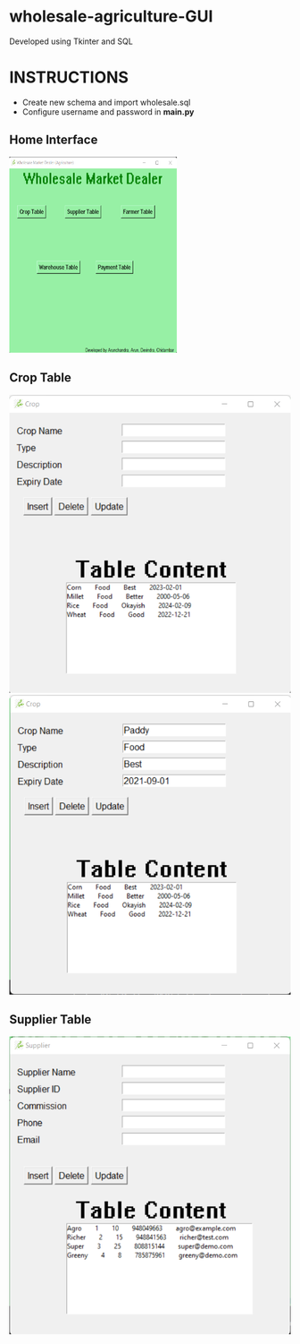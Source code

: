 # wholesale-agriculture-GUI
Developed using Tkinter and SQL

# INSTRUCTIONS
<ul>
  <li> Create new schema and import wholesale.sql </li>
  <li> Configure username and password in <b>main.py</b> </li>
</ul>

## Home Interface
<img src="https://github.com/Hunking9797/wholesale-agriculture-GUI/blob/master/Sample%20Images/1.png" width=300 height=350 />

## Crop Table
![Crop Details(CRUD)](https://github.com/Hunking9797/wholesale-agriculture-GUI/blob/master/Sample%20Images/2.png?raw=true)
![Crop Details Demonstration](https://github.com/Hunking9797/wholesale-agriculture-GUI/blob/master/Sample%20Images/3.png?raw=true)

## Supplier Table
![Supplier Details(CRUD)](https://github.com/Hunking9797/wholesale-agriculture-GUI/blob/master/Sample%20Images/5.png?raw=true)

